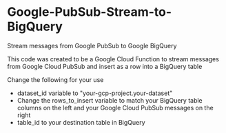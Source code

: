 # Google-PubSub-Stream-to-BigQuery
Stream messages from Google PubSub to Google BigQuery


This code was created to be a Google Cloud Function to stream messages from Google Cloud PubSub and insert as a row into a BigQuery table

Change the following for your use
  - dataset_id variable to "your-gcp-project.your-dataset"
  - Change the rows_to_insert variable to match your BigQuery table columns on the left and your Google Cloud PubSub messages on the right
  - table_id to your destination table in BigQuery
